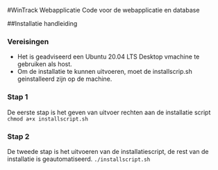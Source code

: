 #WinTrack Webapplicatie
Code voor de webapplicatie en database

##Installatie handleiding

### Vereisingen
* Het is geadviseerd een Ubuntu 20.04 LTS Desktop vmachine te gebruiken als host.
* Om de installatie te kunnen uitvoeren, moet de installscrip.sh geinstalleerd zijn op de machine.

### Stap 1
De eerste stap is het geven van uitvoer rechten aan de installatie script
`chmod a+x installscript.sh`

### Stap 2
De tweede stap is het uitvoeren van de installatiescript, de rest van de installatie is geautomatiseerd.
`./installscript.sh`
